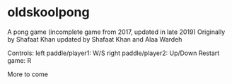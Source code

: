 # oldskoolpong
A pong game (incomplete game from 2017, updated in late 2019) 
Originally by Shafaat Khan
updated by Shafaat Khan and Alaa Wardeh

Controls: 
left paddle/player1: W/S
right paddle/player2: Up/Down
Restart game: R

More to come 
